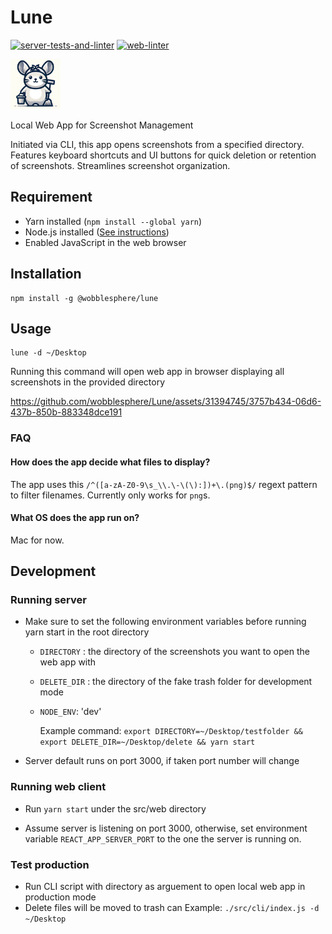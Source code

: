 # Lune

[![server-tests-and-linter](https://github.com/wobblesphere/Lune/actions/workflows/main.yml/badge.svg)](https://github.com/wobblesphere/Lune/actions/workflows/main.yml)
[![web-linter](https://github.com/wobblesphere/Lune/actions/workflows/webMain.yml/badge.svg)](https://github.com/wobblesphere/Lune/actions/workflows/webMain.yml)

<img src="/src/web/public/chinchilla_lune_cleaner.png" height="80px" width="80px" />

Local Web App for Screenshot Management

Initiated via CLI, this app opens screenshots from a specified directory. Features keyboard shortcuts and UI buttons for quick deletion or retention of screenshots. Streamlines screenshot organization.

## Requirement

- Yarn installed (`npm install --global yarn`)
- Node.js installed ([See instructions](https://nodejs.org/en/download/package-manager))
- Enabled JavaScript in the web browser

## Installation

```
npm install -g @wobblesphere/lune
```

## Usage

```
lune -d ~/Desktop
```

Running this command will open web app in browser displaying all screenshots in the provided directory

https://github.com/wobblesphere/Lune/assets/31394745/3757b434-06d6-437b-850b-883348dce191

### FAQ

#### How does the app decide what files to display?

The app uses this `/^([a-zA-Z0-9\s_\\.\-\(\):])+\.(png)$/` regext pattern to filter filenames. Currently only works for `png`s.

#### What OS does the app run on?

Mac for now.

## Development

### Running server

- Make sure to set the following environment variables before running yarn start in the root directory

  - `DIRECTORY` : the directory of the screenshots you want to open the web app with
  - `DELETE_DIR` : the directory of the fake trash folder for development mode
  - `NODE_ENV`: 'dev'

    Example command: `export DIRECTORY=~/Desktop/testfolder && export DELETE_DIR=~/Desktop/delete && yarn start`

- Server default runs on port 3000, if taken port number will change

### Running web client

- Run `yarn start` under the src/web directory

- Assume server is listening on port 3000, otherwise, set environment variable `REACT_APP_SERVER_PORT` to the one the server is running on.

### Test production

- Run CLI script with directory as arguement to open local web app in production mode
- Delete files will be moved to trash can
  Example: `./src/cli/index.js -d ~/Desktop`
